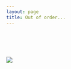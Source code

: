 ```yaml
---
layout: page
title: Out of order...
---
```


<br><br><br><br>
![](http://kary.us/kari/out.png)
<br><br><br><br>